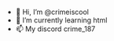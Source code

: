 - 👋 Hi, I’m @crimeiscool
- 🌱 I’m currently learning html
- 📫 My discord crime_187



<!---
crimeiscool/crimeiscool is a ✨ special ✨ repository because its `README.md` (this file) appears on your GitHub profile.
You can click the Preview link to take a look at your changes.
--->
